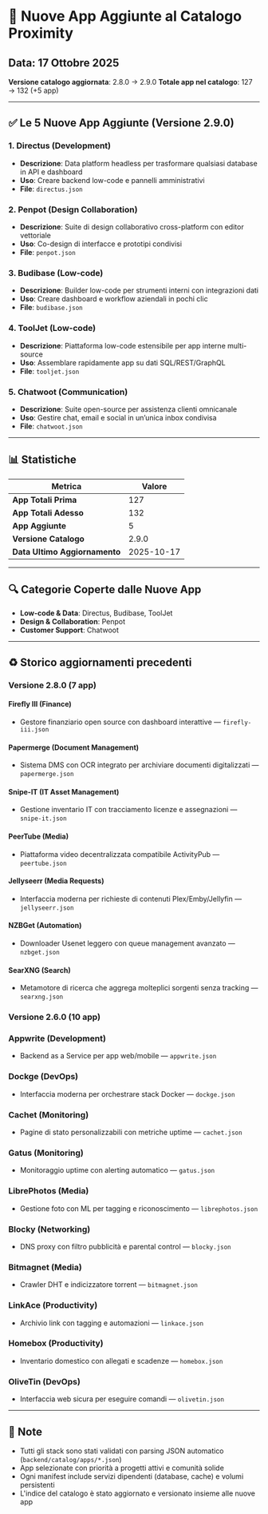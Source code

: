 # 🎉 Nuove App Aggiunte al Catalogo Proximity

## Data: 17 Ottobre 2025
**Versione catalogo aggiornata**: 2.8.0 → 2.9.0
**Totale app nel catalogo**: 127 → 132 (+5 app)

---

## ✅ Le 5 Nuove App Aggiunte (Versione 2.9.0)

### 1. **Directus** (Development)
- **Descrizione**: Data platform headless per trasformare qualsiasi database in API e dashboard
- **Uso**: Creare backend low-code e pannelli amministrativi
- **File**: `directus.json`

### 2. **Penpot** (Design Collaboration)
- **Descrizione**: Suite di design collaborativo cross-platform con editor vettoriale
- **Uso**: Co-design di interfacce e prototipi condivisi
- **File**: `penpot.json`

### 3. **Budibase** (Low-code)
- **Descrizione**: Builder low-code per strumenti interni con integrazioni dati
- **Uso**: Creare dashboard e workflow aziendali in pochi clic
- **File**: `budibase.json`

### 4. **ToolJet** (Low-code)
- **Descrizione**: Piattaforma low-code estensibile per app interne multi-source
- **Uso**: Assemblare rapidamente app su dati SQL/REST/GraphQL
- **File**: `tooljet.json`

### 5. **Chatwoot** (Communication)
- **Descrizione**: Suite open-source per assistenza clienti omnicanale
- **Uso**: Gestire chat, email e social in un’unica inbox condivisa
- **File**: `chatwoot.json`

---

## 📊 Statistiche

| Metrica | Valore |
|---------|--------|
| **App Totali Prima** | 127 |
| **App Totali Adesso** | 132 |
| **App Aggiunte** | 5 |
| **Versione Catalogo** | 2.9.0 |
| **Data Ultimo Aggiornamento** | 2025-10-17 |

---

## 🔍 Categorie Coperte dalle Nuove App

- **Low-code & Data**: Directus, Budibase, ToolJet
- **Design & Collaboration**: Penpot
- **Customer Support**: Chatwoot

---

## ♻️ Storico aggiornamenti precedenti

### Versione 2.8.0 (7 app)

#### Firefly III (Finance)
- Gestore finanziario open source con dashboard interattive — `firefly-iii.json`

#### Papermerge (Document Management)
- Sistema DMS con OCR integrato per archiviare documenti digitalizzati — `papermerge.json`

#### Snipe-IT (IT Asset Management)
- Gestione inventario IT con tracciamento licenze e assegnazioni — `snipe-it.json`

#### PeerTube (Media)
- Piattaforma video decentralizzata compatibile ActivityPub — `peertube.json`

#### Jellyseerr (Media Requests)
- Interfaccia moderna per richieste di contenuti Plex/Emby/Jellyfin — `jellyseerr.json`

#### NZBGet (Automation)
- Downloader Usenet leggero con queue management avanzato — `nzbget.json`

#### SearXNG (Search)
- Metamotore di ricerca che aggrega molteplici sorgenti senza tracking — `searxng.json`

### Versione 2.6.0 (10 app)

### Appwrite (Development)
- Backend as a Service per app web/mobile — `appwrite.json`

### Dockge (DevOps)
- Interfaccia moderna per orchestrare stack Docker — `dockge.json`

### Cachet (Monitoring)
- Pagine di stato personalizzabili con metriche uptime — `cachet.json`

### Gatus (Monitoring)
- Monitoraggio uptime con alerting automatico — `gatus.json`

### LibrePhotos (Media)
- Gestione foto con ML per tagging e riconoscimento — `librephotos.json`

### Blocky (Networking)
- DNS proxy con filtro pubblicità e parental control — `blocky.json`

### Bitmagnet (Media)
- Crawler DHT e indicizzatore torrent — `bitmagnet.json`

### LinkAce (Productivity)
- Archivio link con tagging e automazioni — `linkace.json`

### Homebox (Productivity)
- Inventario domestico con allegati e scadenze — `homebox.json`

### OliveTin (DevOps)
- Interfaccia web sicura per eseguire comandi — `olivetin.json`

---

## 📝 Note

- Tutti gli stack sono stati validati con parsing JSON automatico (`backend/catalog/apps/*.json`)
- App selezionate con priorità a progetti attivi e comunità solide
- Ogni manifest include servizi dipendenti (database, cache) e volumi persistenti
- L'indice del catalogo è stato aggiornato e versionato insieme alle nuove app

